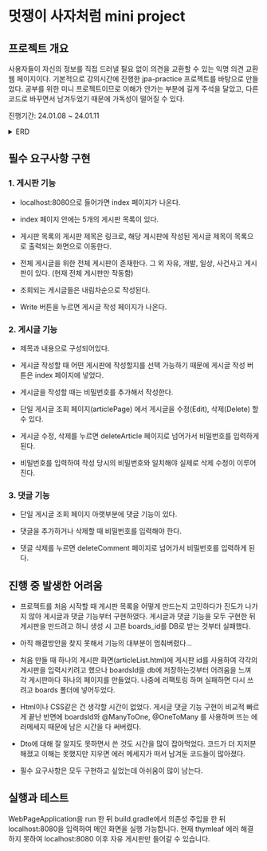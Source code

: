 # 멋쟁이 사자처럼 mini project


## 프로젝트 개요
사용자들이 자신의 정보를 직접 드러낼 필요 없이 의견을 교환할 수 있는 익명 의견 교환 웹 페이지이다.
기본적으로 강의시간에 진행한 jpa-practice 프로젝트를 바탕으로 만들었다.
공부를 위한 미니 프로젝트이므로 이해가 안가는 부분에 길게 주석을 달았고, 다른 코드로 바꾸면서 남겨두었기 때문에 가독성이 떨어질 수 있다.


진행기간: 24.01.08 ~ 24.01.11

<details>
<summary>ERD</summary>
<div markdown="1">

![erd](./img/webPageErd.png)

</div>
</details>

## 필수 요구사항 구현
### 1. 게시판 기능
- localhost:8080으로 들어가면 index 페이지가 나온다.


- index 페이지 안에는 5개의 게시판 목록이 있다.


- 게시판 목록의 게시판 제목은 링크로, 해당 게시판에 작성된 게시글 제목이 목록으로 출력되는 화면으로 이동한다.


- 전체 게시글을 위한 전체 게시판이 존재한다. 그 외 자유, 개발, 일상, 사건사고 게시판이 있다. (현재 전체 게시판만 작동함)


- 조회되는 게시글들은 내림차순으로 작성된다.


- Write 버튼을 누르면 게시글 작성 페이지가 나온다.

### 2. 게시글 기능
- 제목과 내용으로 구성되어있다.


- 게시글 작성할 때 어떤 게시판에 작성할지를 선택 가능하기 때문에 게시글 작성 버튼은 index 페이지에 넣었다.


- 게시글을 작성할 때는 비밀번호를 추가해서 작성한다.


- 단일 게시글 조회 페이지(articlePage) 에서 게시글을 수정(Edit), 삭제(Delete) 할 수 있다.


- 게시글 수정, 삭제를 누르면 deleteArticle 페이지로 넘어가서 비밀번호를 입력하게 된다.


- 비밀번호를 입력하여 작성 당시의 비밀번호와 일치해야 실제로 삭제 수정이 이루어진다.

### 3. 댓글 기능
- 단일 게시글 조회 페이지 아랫부분에 댓글 기능이 있다.


- 댓글을 추가하거나 삭제할 때 비밀번호를 입력해야 한다.


- 댓글 삭제를 누르면 deleteComment 페이지로 넘어가서 비밀번호를 입력하게 된다.

## 진행 중 발생한 어려움
- 프로젝트를 처음 시작할 때 게시판 목록을 어떻게 만드는지 고민하다가 진도가 나가지 않아 게시글과 댓글 기능부터 구현하였다.
 게시글과 댓글 기능을 모두 구현한 뒤 게시판을 만드려고 하니 생성 시 고른 boards_id를 DB로 받는 것부터 실패했다.


- 아직 해결방안을 찾지 못해서 기능의 대부분이 멈춰버렸다...


- 처음 만들 때 하나의 게시판 화면(articleList.html)에 게시판 id를 사용하여 각각의 게시판을 입력시키려고 했으나 
 boardsId을 db에 저장하는것부터 어려움을 느껴 각 게시판마다 하나의 페이지를 만들었다. 
 나중에 리팩토링 하며 실패하면 다시 쓰려고 boards 폴더에 넣어두었다.


- Html이나 CSS같은 건 생각할 시간이 없었다. 게시글 댓글 기능 구현이 비교적 빠르게 끝난 반면에
 boardsId와 @ManyToOne, @OneToMany 를 사용하며 뜨는 에러메세지 때문에 남은 시간을 다 써버렸다.


- Dto에 대해 잘 알지도 못하면서 쓴 것도 시간을 많이 잡아먹었다. 
  코드가 더 지저분해졌고 이해는 못했지만 지우면 에러 메세지가 떠서 남겨둔 코드들이 많아졌다.


- 필수 요구사항은 모두 구현하고 싶었는데 아쉬움이 많이 남는다.



## 실행과 테스트

WebPageApplication을 run 한 뒤 build.gradle에서 의존성 주입을 한 뒤 localhost:8080을 입력하여 메인 화면을 실행 가능합니다.
현재 thymleaf 에러 해결하지 못하여 localhost:8080 이후 자유 게시판만 들어갈 수 있습니다.